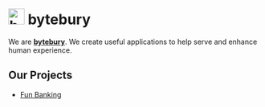 # <img src="https://github.com/bytebury/.github/assets/104793781/d76b0c37-225f-48ab-b880-da11d1d1e8fe" width="32" height="32" alt="bytebury logo" /> bytebury 
We are **[bytebury](https://bytebury.com)**. We create useful applications to help serve and  enhance human experience.

## Our Projects
* [Fun Banking](https://fun-banking.com)
